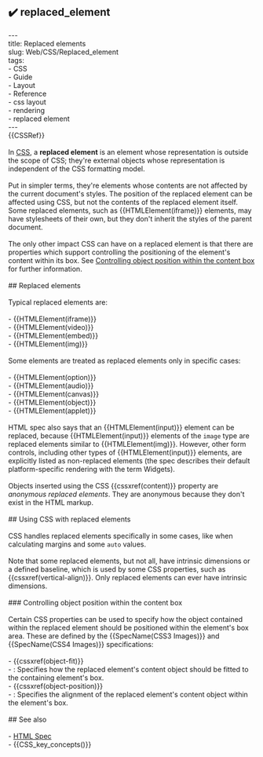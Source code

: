 ## ✔️ replaced_element 
 ---<br/>title: Replaced elements<br/>slug: Web/CSS/Replaced_element<br/>tags:<br/>  - CSS<br/>  - Guide<br/>  - Layout<br/>  - Reference<br/>  - css layout<br/>  - rendering<br/>  - replaced element<br/>---<br/>{{CSSRef}}<br/><br/>In [CSS](/en-US/docs/Web/CSS), a **replaced element** is an element whose representation is outside the scope of CSS; they're external objects whose representation is independent of the CSS formatting model.<br/><br/>Put in simpler terms, they're elements whose contents are not affected by the current document's styles. The position of the replaced element can be affected using CSS, but not the contents of the replaced element itself. Some replaced elements, such as {{HTMLElement(iframe)}} elements, may have stylesheets of their own, but they don't inherit the styles of the parent document.<br/><br/>The only other impact CSS can have on a replaced element is that there are properties which support controlling the positioning of the element's content within its box. See [Controlling object position within the content box](#controlling_object_position_within_the_content_box) for further information.<br/><br/>## Replaced elements<br/><br/>Typical replaced elements are:<br/><br/>- {{HTMLElement(iframe)}}<br/>- {{HTMLElement(video)}}<br/>- {{HTMLElement(embed)}}<br/>- {{HTMLElement(img)}}<br/><br/>Some elements are treated as replaced elements only in specific cases:<br/><br/>- {{HTMLElement(option)}}<br/>- {{HTMLElement(audio)}}<br/>- {{HTMLElement(canvas)}}<br/>- {{HTMLElement(object)}}<br/>- {{HTMLElement(applet)}}<br/><br/>HTML spec also says that an {{HTMLElement(input)}} element can be replaced, because {{HTMLElement(input)}} elements of the `image` type are replaced elements similar to {{HTMLElement(img)}}. However, other form controls, including other types of {{HTMLElement(input)}} elements, are explicitly listed as non-replaced elements (the spec describes their default platform-specific rendering with the term Widgets).<br/><br/>Objects inserted using the CSS {{cssxref(content)}} property are _anonymous replaced elements_. They are anonymous because they don't exist in the HTML markup.<br/><br/>## Using CSS with replaced elements<br/><br/>CSS handles replaced elements specifically in some cases, like when calculating margins and some `auto` values.<br/><br/>Note that some replaced elements, but not all, have intrinsic dimensions or a defined baseline, which is used by some CSS properties, such as {{cssxref(vertical-align)}}. Only replaced elements can ever have intrinsic dimensions.<br/><br/>### Controlling object position within the content box<br/><br/>Certain CSS properties can be used to specify how the object contained within the replaced element should be positioned within the element's box area. These are defined by the {{SpecName(CSS3 Images)}} and {{SpecName(CSS4 Images)}} specifications:<br/><br/>- {{cssxref(object-fit)}}<br/>  - : Specifies how the replaced element's content object should be fitted to the containing element's box.<br/>- {{cssxref(object-position)}}<br/>  - : Specifies the alignment of the replaced element's content object within the element's box.<br/><br/>## See also<br/><br/>- [HTML Spec](https://html.spec.whatwg.org/multipage/rendering.html#replaced-elements)<br/>- {{CSS_key_concepts()}}<br/>